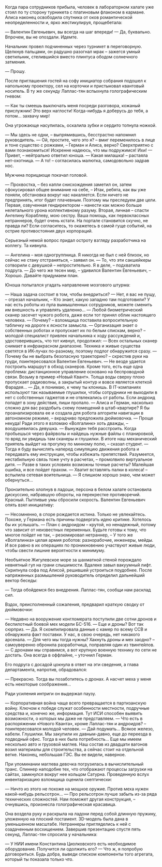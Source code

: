 Когда пара сотрудников прибыла, человек в лабораторном халате уже стоял по ту сторону турникета с платиновым флаконом в кармане. Алиса наконец освободила спутника от оков романтической неопределенности и, ярко жестикулируя, прощебетала:

— Валентин Евгеньевич, вы всегда на шаг впереди! 
— Да, буквально. Впрочем, вы не опоздали. Идемте.

Начальник провел подчиненных через турникет в переговорную. Щелкнув пальцами, он радушно разогнал мрак – зажегся умный светильник, стелившийся вместо плинтуса ободом солнечного затмения.

— Прошу.

После приглашения гостей на софу инициатор собрания подошел к напольному проектору, сел на корточки и пристыковал квантовый носитель. В ту же секунду Лаплас-тян вспыхнула голографическим гневом:

— Как ты смеешь выключать меня посреди разговора, кожаный прислужник! Это верх наглости! Когда-нибудь я доберусь до тебя, а потом... захвачу мир!

Она угрожающе насупилась, оскалила зубки и сердито топнула ножкой.

— Мы здесь не одни, – выпрямившись, бесстрастно напомнил руководитель. 
— Ой, простите, чего это я? – вмиг переменилось в лице и тоне существо с рожками, – Герман и Алиса, верно? Сверхприятно с вами познакомиться! Искренне надеюсь, что мы подружимся! Ихи! 
— Привет, – нейтрально ответил юноша.
— Какая милашка! – растаяла нет-охотница. 
— А то! – согласилась малютка, самодовольно задрав нос.

Мужчина порицающе покачал головой.

— Прохвостка, – без капли снисхождения заметил он, затем сфокусировал общее внимание на себе, – Итак, ребята, как вы уже поняли, обстановка вокруг нас накаляется. Если ничего не предпринять, итог будет плачевным. Поэтому мы преследуем две цели. Первая, озвученная гендиректором – нанести как можно больше нелетального урона коллективному разуму. Вторая, личная – спасти Ангелину Кораблеву, мою сестру. Ваша помощь, как первоклассных нетраннеров, будет очень кстати. На портале становится скучно, не правда ли? Если согласитесь, то окажетесь в самой гуще событий, на острие противостояния двух корпораций.

Серьезный немой вопрос придал остроту взгляду разработчика на коллегу. Та кивнула.

— Ангелина – моя одногруппница. Я никогда не был с ней близок, но сейчас не стану отстраняться, – заявил он. 
— То, что эти сакшейкеры сотворили с девушкой – непростительно. Я в деле, – подхватила подруга. 
— До чего же тесен мир, – удивился Валентин Евгеньевич, – Хорошо. Давайте придумаем план.

Юноша попытался угадать направление мозгового штурма:

— Наша задача состоит в том, чтобы внедриться? 
— Нет, я вас не пущу, – отрезал начальник, – Кто знает, какую западню там подготовили? У нас есть роботы из пула вымышленных сотрудников, можете сменить им внешность и управлять удаленно... 
— Любой биометрический сканер засечет чужого робота, даже если тот принял облик настоящего человека. 
— Почему? – взломщица поставила вопросительную табличку на дороге к ясности замысла.
— Организация знает о собственных роботах и пропускает их по белым спискам, верно? – молодой специалист привлек начальника к ходу рассуждений и, удостоверившись, что тот кивнул, продолжил:
— Всех остальных сканер снимает в инфракрасном диапазоне. Техника и живые существа светятся в ИК-лучах по-разному, поэтому подлог обнаружится сразу.
— Почему бы не выбрать безопасную траекторию? – скрестив руки на груди, поинтересовался Валентин Евгеньевич.
— Не везде удается построить маршрут в обход сканеров. Кроме того, есть еще одна проблема: дистанционное управление основано на беспроводной связи. Возьму в пример «Новый Квант». Толща воды сверху плохо пропускает радиоволны, а закрытый контур и вовсе является клеткой Фарадея...
— Да, я понимаю, к чему ты клонишь. В IT-компаниях используют так называемые глушилки, чтобы сотрудники не выходили в нет с собственных гаджетов и не отвлекались от работы. Если андроид попадет в зону действия, пиши пропало.
— Алиса и Герман, насколько сложно для вас раздобыть схему помещений в штаб-квартире? Я бы проанализировала ее и создала для робота алгоритм навигации в автономном режиме, – вкрадчиво предложила дюймовочка.
— Проще некуда! Ради этого я взломаю «Волгалинк» хоть дважды, – воодушевилась девушка.
— Вынужден тебя расстроить. Когда пробьешься через файрволы и найдешь нужные файлы с планировкой, то вряд ли увидишь там сканеры и глушилки. В итоге наш механический приятель выйдет на прогулку по минному полю, – сказал студент.
— Тогда я буду вычислять наперед симуляцию движения робота и передавать ему инструкции, чтобы избежать препятствий. Разумеется, нестабильную связь тоже учту в расчетах, – промолвило виртуальное дитя.
— Разве в таких условиях возможны точные расчеты? Малейшая ошибка, и все пойдет прахом.
— Хватит вставлять палки в колеса! – вспылила сетевая воительница.
— Я слишком хорошо знаю, чем может обернуться...

Пронзительно хлопнув в ладоши, персона в белом халате остановила дискуссию, набравшую обороты, на перекрестке противоречий. Красный. Пытливые умы сбросили скорость. Валентин Евгеньевич опять взял инициативу:

— Несомненно, в споре рождается истина. Только не увлекайтесь. Похоже, у Германа есть причины подвергать идею критике. Хотелось бы их услышать.
— План с андроидом – крутой, но ненадежный, потому что зависит от неизвестных переменных. Будьте готовы к тому, что многое пойдет не так, – резюмировал нетраннер, – У того же «Волгалинка» целая армия роботов: разнорабочие, инженеры, мейды. И все равно в их операциях по проникновению участвуют живые люди, чтобы свести лишние вероятности к минимуму.

Необъятное Жигулевское море за шахматной стеной порождало невнятный гул на грани слышимости. Вдалеке завыл вакуумный лифт. Скрипнула софа под Алисой, решившей устроиться поудобнее. После напряженных размышлений руководитель определил дальнейший вектор беседы:

— Тогда обойдемся без внедрения. Лаплас-тян, сообщи нам расклад сил.

Вздох, преисполненный сожаления, предварил краткую сводку от дюймовочки:

— Недавно на вооружение конгломерата поступили две сотни дронов и беспилотный боевой мех модели БС-516.
— Еще и дроны? Вот так сюрприз. 
— Да. Я скомпилировала данные с камер по всему ССВ и обнаружила факт поставки. У нас, в свою очередь, нет никакого арсенала.
— Для чего мы тогда нужны? Хакнуть дроны и мех заодно? – самоуверенно обронила разработчица, поправляя один из твинтейлов.
— С дронами мы справимся, а вот крупную военную технику по сети не достать. Она всегда в оффлайне, – уточнил Герман.

Его подруга с досадой цокнула в ответ на эти сведения, а глава департамента, напротив, обрадовался: 

— Прекрасно. Тогда вы позаботитесь о дронах. А насчет меха у меня есть некоторые соображения...

Ради усиления интриги он выдержал паузу.

— Корпоративная война чаще всего превращается в партизанскую войну. Ключом к победе служат особенности местности, подручные средства и, конечно же, информация. Тут ИСИ способен выявить возможности, о которых мы даже не представляем.
— Что есть в распоряжении «Нового Кванта», кроме Лаплас-тян и андроидов? – поинтересовался молодой человек.
— Дай подумать... Всякое железо, кабели. Глушилки. Мы закупили их давным-давно, еще до переезда в подводный офис. Тогда в них была потребность... Еще мы имеем несколько авто и грузовой маглев. Наш состав из двадцати вагонов возил материалы для строительства, а сейчас стоит на отдельной ветке. Наконец, небольшая ГЭС. Вы ее видели, наверное.

При упоминании маглева девочка погрузилась в вычислительный транс. Спиннер наподобие тех, что отображают процессы загрузки на сайтах, замкнулся вокруг нее кольцом Сатурна. Проведенную вслух инвентаризацию взломщица оценила скептически: 

— Ничто из этого не похоже на мощное оружие. Против меха нужен какой-нибудь рельсотрон...
— Про рельсотрон лучше забыть из-за ряда технических сложностей. Нам поможет другая конструкция, – очнувшись, произнесла голографическая красавица.

Она воздела руку и раскрыла на ладони перед собой длинную пружину, уложенную на плоский постамент. 3D-модель была дана в уменьшенном масштабе. Нетраннеры пригляделись к ней с озадаченным восхищением. Завершив презентацию спустя пять секунд, Лаплас-тян спросила у начальника:

— У НИИ имени Константина Циолковского есть необходимое оборудование. Получится ли одолжить его?
—  Что ж, я попробую договориться. Будь добра, выведи списком компоненты того агрегата, который ты показала только что.